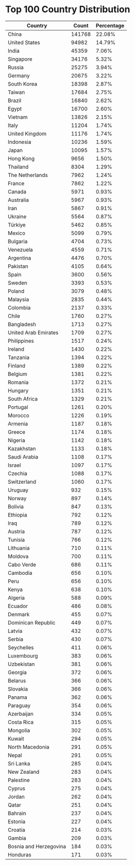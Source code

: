 # Top 100 Country Distribution
| Country | Count | Percentage |
|----|----|----|
| China | 141768 | 22.08% |
| United States | 94982 | 14.79% |
| India | 45359 | 7.06% |
| Singapore | 34176 | 5.32% |
| Russia | 25275 | 3.94% |
| Germany | 20675 | 3.22% |
| South Korea | 18398 | 2.87% |
| Taiwan | 17684 | 2.75% |
| Brazil | 16840 | 2.62% |
| Egypt | 16700 | 2.60% |
| Vietnam | 13826 | 2.15% |
| Italy | 11204 | 1.74% |
| United Kingdom | 11176 | 1.74% |
| Indonesia | 10236 | 1.59% |
| Japan | 10095 | 1.57% |
| Hong Kong | 9656 | 1.50% |
| Thailand | 8304 | 1.29% |
| The Netherlands | 7962 | 1.24% |
| France | 7862 | 1.22% |
| Canada | 5971 | 0.93% |
| Australia | 5967 | 0.93% |
| Iran | 5867 | 0.91% |
| Ukraine | 5564 | 0.87% |
| Türkiye | 5462 | 0.85% |
| Mexico | 5099 | 0.79% |
| Bulgaria | 4704 | 0.73% |
| Venezuela | 4559 | 0.71% |
| Argentina | 4476 | 0.70% |
| Pakistan | 4105 | 0.64% |
| Spain | 3600 | 0.56% |
| Sweden | 3393 | 0.53% |
| Poland | 3079 | 0.48% |
| Malaysia | 2835 | 0.44% |
| Colombia | 2137 | 0.33% |
| Chile | 1760 | 0.27% |
| Bangladesh | 1713 | 0.27% |
| United Arab Emirates | 1709 | 0.27% |
| Philippines | 1517 | 0.24% |
| Ireland | 1430 | 0.22% |
| Tanzania | 1394 | 0.22% |
| Finland | 1389 | 0.22% |
| Belgium | 1381 | 0.22% |
| Romania | 1372 | 0.21% |
| Hungary | 1351 | 0.21% |
| South Africa | 1329 | 0.21% |
| Portugal | 1261 | 0.20% |
| Morocco | 1226 | 0.19% |
| Armenia | 1187 | 0.18% |
| Greece | 1174 | 0.18% |
| Nigeria | 1142 | 0.18% |
| Kazakhstan | 1133 | 0.18% |
| Saudi Arabia | 1108 | 0.17% |
| Israel | 1097 | 0.17% |
| Czechia | 1088 | 0.17% |
| Switzerland | 1060 | 0.17% |
| Uruguay | 932 | 0.15% |
| Norway | 897 | 0.14% |
| Bolivia | 847 | 0.13% |
| Ethiopia | 792 | 0.12% |
| Iraq | 789 | 0.12% |
| Austria | 787 | 0.12% |
| Tunisia | 766 | 0.12% |
| Lithuania | 710 | 0.11% |
| Moldova | 700 | 0.11% |
| Cabo Verde | 686 | 0.11% |
| Cambodia | 656 | 0.10% |
| Peru | 656 | 0.10% |
| Kenya | 638 | 0.10% |
| Algeria | 588 | 0.09% |
| Ecuador | 486 | 0.08% |
| Denmark | 455 | 0.07% |
| Dominican Republic | 449 | 0.07% |
| Latvia | 432 | 0.07% |
| Serbia | 430 | 0.07% |
| Seychelles | 411 | 0.06% |
| Luxembourg | 383 | 0.06% |
| Uzbekistan | 381 | 0.06% |
| Georgia | 372 | 0.06% |
| Belarus | 366 | 0.06% |
| Slovakia | 366 | 0.06% |
| Panama | 362 | 0.06% |
| Paraguay | 354 | 0.06% |
| Azerbaijan | 334 | 0.05% |
| Costa Rica | 315 | 0.05% |
| Mongolia | 302 | 0.05% |
| Kuwait | 294 | 0.05% |
| North Macedonia | 291 | 0.05% |
| Nepal | 291 | 0.05% |
| Sri Lanka | 285 | 0.04% |
| New Zealand | 283 | 0.04% |
| Palestine | 283 | 0.04% |
| Cyprus | 275 | 0.04% |
| Jordan | 262 | 0.04% |
| Qatar | 251 | 0.04% |
| Bahrain | 237 | 0.04% |
| Estonia | 227 | 0.04% |
| Croatia | 214 | 0.03% |
| Gambia | 209 | 0.03% |
| Bosnia and Herzegovina | 184 | 0.03% |
| Honduras | 171 | 0.03% |
